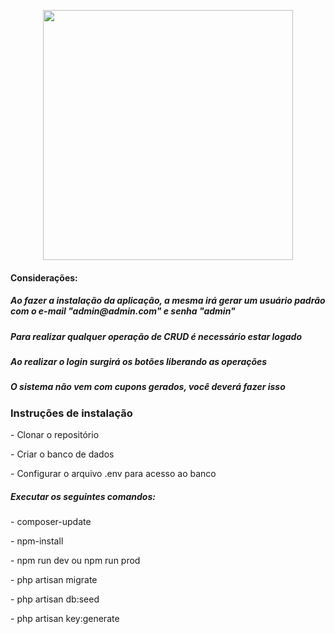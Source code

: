 <p align="center"><a href="https://laravel.com" target="_blank"><img src="https://raw.githubusercontent.com/laravel/art/master/logo-lockup/5%20SVG/2%20CMYK/1%20Full%20Color/laravel-logolockup-cmyk-red.svg" width="400"></a></p>

<h4> Considerações: </h4>
<h5>Ao fazer a instalação da aplicação, a mesma irá gerar um usuário padrão com o e-mail "admin@admin.com" e senha "admin" </h5>
<h5> Para realizar qualquer operação de CRUD é necessário estar logado </h3>
<h5> Ao realizar o login surgirá os botões liberando as operações </h5>
<h5> O sistema não vem com cupons gerados, você deverá fazer isso </h5>

<h3 align="justify"> Instruções de instalação </h3>
<p> - Clonar o repositório </p>
<p> - Criar o banco de dados </p>
<p> - Configurar o arquivo .env para acesso ao banco </p>
<h5> Executar os seguintes comandos: </h5>
<p> - composer-update </p>
<p> - npm-install </p>
<p> - npm run dev ou npm run prod</p>
<p> - php artisan migrate </p>
<p> - php artisan db:seed </p>
<p> - php artisan key:generate </p>
